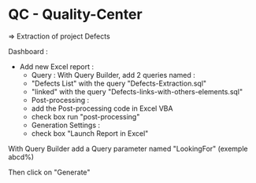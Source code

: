 # QC - Quality-Center

   => Extraction of project Defects


Dashboard :

 - Add new Excel report :
    - Query : With Query Builder, add 2 queries named :
     - "Defects List" with the query "Defects-Extraction.sql"
     - "linked" with the query "Defects-links-with-others-elements.sql"
    - Post-processing :
     - add the Post-processing code in Excel VBA
     - check box run "post-processing"
    - Generation Settings :
     - check box "Launch Report in Excel"


With Query Builder add a Query parameter named "LookingFor" (exemple abcd%)

Then click on "Generate"
